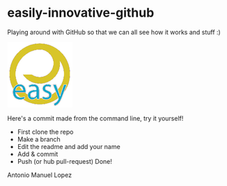 # easily-innovative-github #
Playing around with GitHub so that we can all see how it works and stuff :)

![I ain't pretty](borkenInnova.png)

Here's a commit made from the command line, try it yourself!
 - First clone the repo
 - Make a branch
 - Edit the readme and add your name
 - Add & commit
 - Push (or hub pull-request)
Done!

Antonio Manuel Lopez
